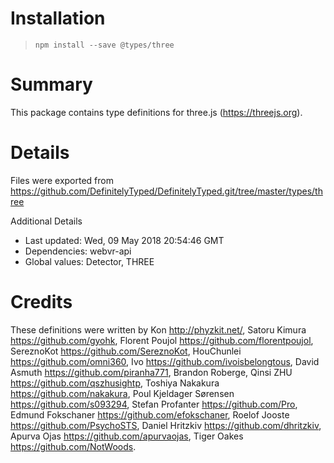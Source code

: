 # Installation
> `npm install --save @types/three`

# Summary
This package contains type definitions for three.js (https://threejs.org).

# Details
Files were exported from https://github.com/DefinitelyTyped/DefinitelyTyped.git/tree/master/types/three

Additional Details
 * Last updated: Wed, 09 May 2018 20:54:46 GMT
 * Dependencies: webvr-api
 * Global values: Detector, THREE

# Credits
These definitions were written by Kon <http://phyzkit.net/>, Satoru Kimura <https://github.com/gyohk>, Florent Poujol <https://github.com/florentpoujol>, SereznoKot <https://github.com/SereznoKot>, HouChunlei <https://github.com/omni360>, Ivo <https://github.com/ivoisbelongtous>, David Asmuth <https://github.com/piranha771>, Brandon Roberge, Qinsi ZHU <https://github.com/qszhusightp>, Toshiya Nakakura <https://github.com/nakakura>, Poul Kjeldager Sørensen <https://github.com/s093294>, Stefan Profanter <https://github.com/Pro>, Edmund Fokschaner <https://github.com/efokschaner>, Roelof Jooste <https://github.com/PsychoSTS>, Daniel Hritzkiv <https://github.com/dhritzkiv>, Apurva Ojas <https://github.com/apurvaojas>, Tiger Oakes <https://github.com/NotWoods>.
